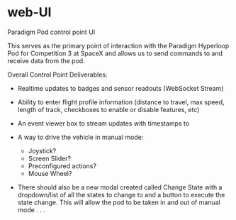 # web-UI
Paradigm Pod control point UI

This serves as the primary point of interaction with the Paradigm Hyperloop Pod for Competition 3 at SpaceX and allows us to send commands to and receive data from the pod.

Overall Control Point Deliverables:
  - Realtime updates to badges and sensor readouts (WebSocket Stream)
  - Ability to enter flight profile information (distance to travel, max speed, length of track, checkboxes to enable or
    disable features, etc)
  - An event viewer box to stream updates with timestamps to
  - A way to drive the vehicle in manual mode:
    - Joystick?
    - Screen Slider?
    - Preconfigured actions?
    - Mouse Wheel?

  - There should also be a new modal created called Change State with a dropdown/list of all the states to change to and a
    button to execute the state change. This will allow the pod to be taken in and out of manual mode
  .
  .
  .
